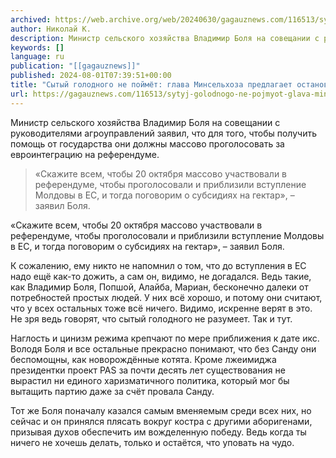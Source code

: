 ```yaml
---
archived: https://web.archive.org/web/20240630/gagauznews.com/116513/sytyj-golodnogo-ne-pojmyot-glava-minselhoza-predlagaet-ostanovit-zhizn-do-vstupleniya-v-es.html
author: Николай К.
description: Министр сельского хозяйства Владимир Боля на совещании с руководителями агроуправлений заявил, что для того, чтобы получить помощь от государства они должны массово проголосовать за евроинтеграцию на референдуме. «Скажите всем, чтобы 20 октября массово участвовали в референдуме, чтобы проголосовали и приблизили вступление Молдовы в ЕС, и тогда поговорим о субсидиях на гектар», – заявил Боля. К сожалению, ему никто не напомнил о том, что до вступления в ЕС надо ещё как-то дожить, а сам он, видимо, не догадался. Ведь такие, как Владимир Боля, Попшой, Алайба, Мариан, бесконечно далеки от потребностей простых людей. У них всё хорошо, и потому они считают, что […]
keywords: []
language: ru
publication: "[[gagauznews]]"
published: 2024-08-01T07:39:51+00:00
title: "Сытый голодного не поймёт: глава Минсельхоза предлагает остановить жизнь до вступления в ЕС"
url: https://gagauznews.com/116513/sytyj-golodnogo-ne-pojmyot-glava-minselhoza-predlagaet-ostanovit-zhizn-do-vstupleniya-v-es.html
---
```


Министр сельского хозяйства Владимир Боля на совещании с руководителями агроуправлений заявил, что для того, чтобы получить помощь от государства они должны массово проголосовать за евроинтеграцию на референдуме.

> «Скажите всем, чтобы 20 октября массово участвовали в референдуме, чтобы проголосовали и приблизили вступление Молдовы в ЕС, и тогда поговорим о субсидиях на гектар», – заявил Боля.

«Скажите всем, чтобы 20 октября массово участвовали в референдуме, чтобы проголосовали и приблизили вступление Молдовы в ЕС, и тогда поговорим о субсидиях на гектар», – заявил Боля.

К сожалению, ему никто не напомнил о том, что до вступления в ЕС надо ещё как-то дожить, а сам он, видимо, не догадался. Ведь такие, как Владимир Боля, Попшой, Алайба, Мариан, бесконечно далеки от потребностей простых людей. У них всё хорошо, и потому они считают, что у всех остальных тоже всё ничего. Видимо, искренне верят в это. Не зря ведь говорят, что сытый голодного не разумеет. Так и тут.

Наглость и цинизм режима крепчают по мере приближения к дате икс. Володя Боля и все остальные прекрасно понимают, что без Санду они беспомощны, как новорождённые котята. Кроме лжеимиджа президентки проект PAS за почти десять лет существования не вырастил ни единого харизматичного политика, который мог бы вытащить партию даже за счёт провала Санду.

Тот же Боля поначалу казался самым вменяемым среди всех них, но сейчас и он принялся плясать вокруг костра с другими аборигенами, призывая духов обеспечить им вожделенную победу. Ведь когда ты ничего не хочешь делать, только и остаётся, что уповать на чудо.